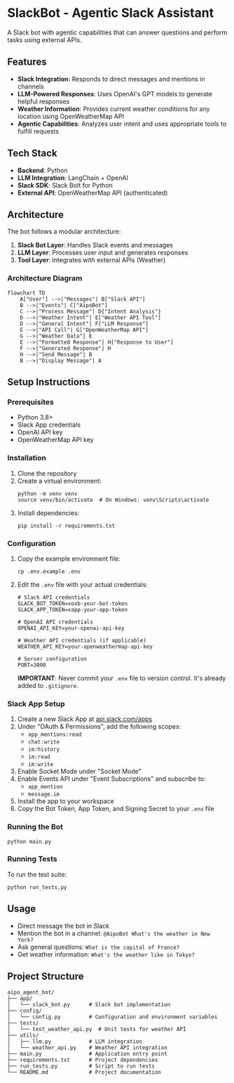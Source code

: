 # SlackBot - Agentic Slack Assistant

A Slack bot with agentic capabilities that can answer questions and perform tasks using external APIs.

## Features

- **Slack Integration**: Responds to direct messages and mentions in channels
- **LLM-Powered Responses**: Uses OpenAI's GPT models to generate helpful responses
- **Weather Information**: Provides current weather conditions for any location using OpenWeatherMap API
- **Agentic Capabilities**: Analyzes user intent and uses appropriate tools to fulfill requests

## Tech Stack

- **Backend**: Python
- **LLM Integration**: LangChain + OpenAI
- **Slack SDK**: Slack Bolt for Python
- **External API**: OpenWeatherMap API (authenticated)

## Architecture

The bot follows a modular architecture:

1. **Slack Bot Layer**: Handles Slack events and messages
2. **LLM Layer**: Processes user input and generates responses
3. **Tool Layer**: Integrates with external APIs (Weather)

### Architecture Diagram

```mermaid
flowchart TD
    A["User"] -->|"Messages"| B["Slack API"]
    B -->|"Events"| C["AipoBot"]
    C -->|"Process Message"| D{"Intent Analysis"}
    D -->|"Weather Intent"| E["Weather API Tool"]
    D -->|"General Intent"| F["LLM Response"]
    E -->|"API Call"| G["OpenWeatherMap API"]
    G -->|"Weather Data"| E
    E -->|"Formatted Response"| H["Response to User"]
    F -->|"Generated Response"| H
    H -->|"Send Message"| B
    B -->|"Display Message"| A
```

## Setup Instructions

### Prerequisites

- Python 3.8+
- Slack App credentials
- OpenAI API key
- OpenWeatherMap API key

### Installation

1. Clone the repository
2. Create a virtual environment:
   ```
   python -m venv venv
   source venv/bin/activate  # On Windows: venv\Scripts\activate
   ```
3. Install dependencies:
   ```
   pip install -r requirements.txt
   ```

### Configuration

1. Copy the example environment file:
   ```
   cp .env.example .env
   ```

2. Edit the `.env` file with your actual credentials:
   ```
   # Slack API credentials
   SLACK_BOT_TOKEN=xoxb-your-bot-token
   SLACK_APP_TOKEN=xapp-your-app-token
   
   # OpenAI API credentials
   OPENAI_API_KEY=your-openai-api-key
   
   # Weather API credentials (if applicable)
   WEATHER_API_KEY=your-openweathermap-api-key
   
   # Server configuration
   PORT=3000
   ```

   **IMPORTANT**: Never commit your `.env` file to version control. It's already added to `.gitignore`.

### Slack App Setup

1. Create a new Slack App at [api.slack.com/apps](https://api.slack.com/apps)
2. Under "OAuth & Permissions", add the following scopes:
   - `app_mentions:read`
   - `chat:write`
   - `im:history`
   - `im:read`
   - `im:write`
3. Enable Socket Mode under "Socket Mode"
4. Enable Events API under "Event Subscriptions" and subscribe to:
   - `app_mention`
   - `message.im`
5. Install the app to your workspace
6. Copy the Bot Token, App Token, and Signing Secret to your `.env` file

### Running the Bot

```
python main.py
```

### Running Tests

To run the test suite:

```
python run_tests.py
```

## Usage

- Direct message the bot in Slack
- Mention the bot in a channel: `@AipoBot What's the weather in New York?`
- Ask general questions: `What is the capital of France?`
- Get weather information: `What's the weather like in Tokyo?`

## Project Structure

```
aipo_agent_bot/
├── app/
│   └── slack_bot.py      # Slack bot implementation
├── config/
│   └── config.py         # Configuration and environment variables
├── tests/
│   └── test_weather_api.py  # Unit tests for weather API
├── utils/
│   ├── llm.py            # LLM integration
│   └── weather_api.py    # Weather API integration
├── main.py               # Application entry point
├── requirements.txt      # Project dependencies
├── run_tests.py          # Script to run tests
└── README.md             # Project documentation
```
